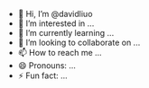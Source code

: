 - 👋 Hi, I’m @davidliuo
- 👀 I’m interested in ...
- 🌱 I’m currently learning ...
- 💞️ I’m looking to collaborate on ...
- 📫 How to reach me ...
- 😄 Pronouns: ...
- ⚡ Fun fact: ...

<!---
davidliuo/davidliuo is a ✨ special ✨ repository because its `README.md` (this file) appears on your GitHub profile.
You can click the Preview link to take a look at your changes.
--->
